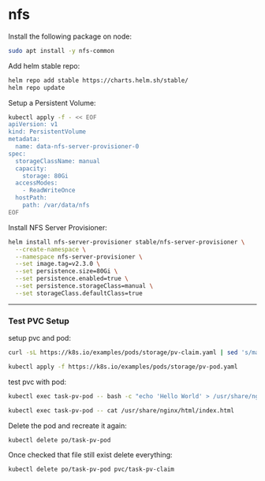 # nfs

Install the following package on node:
```bash
sudo apt install -y nfs-common
```

Add helm stable repo:
```bash
helm repo add stable https://charts.helm.sh/stable/
helm repo update
```

Setup a Persistent Volume:
```bash
kubectl apply -f - << EOF
apiVersion: v1
kind: PersistentVolume
metadata:
  name: data-nfs-server-provisioner-0
spec:
  storageClassName: manual
  capacity:
    storage: 80Gi
  accessModes:
    - ReadWriteOnce
  hostPath:
    path: /var/data/nfs
EOF
```


Install NFS Server Provisioner:
```bash
helm install nfs-server-provisioner stable/nfs-server-provisioner \
  --create-namespace \
  --namespace nfs-server-provisioner \
  --set image.tag=v2.3.0 \
  --set persistence.size=80Gi \
  --set persistence.enabled=true \
  --set persistence.storageClass=manual \
  --set storageClass.defaultClass=true
```
---

### Test PVC Setup

setup pvc and pod:
```bash
curl -sL https://k8s.io/examples/pods/storage/pv-claim.yaml | sed 's/manual/nfs/' | kubectl apply -f -

kubectl apply -f https://k8s.io/examples/pods/storage/pv-pod.yaml
```

test pvc with pod:
```bash
kubectl exec task-pv-pod -- bash -c "echo 'Hello World' > /usr/share/nginx/html/index.html"

kubectl exec task-pv-pod -- cat /usr/share/nginx/html/index.html
```

Delete the pod and recreate it again: 
```bash
kubectl delete po/task-pv-pod
```

Once checked that file still exist delete everything:
```bash
kubectl delete po/task-pv-pod pvc/task-pv-claim
```
